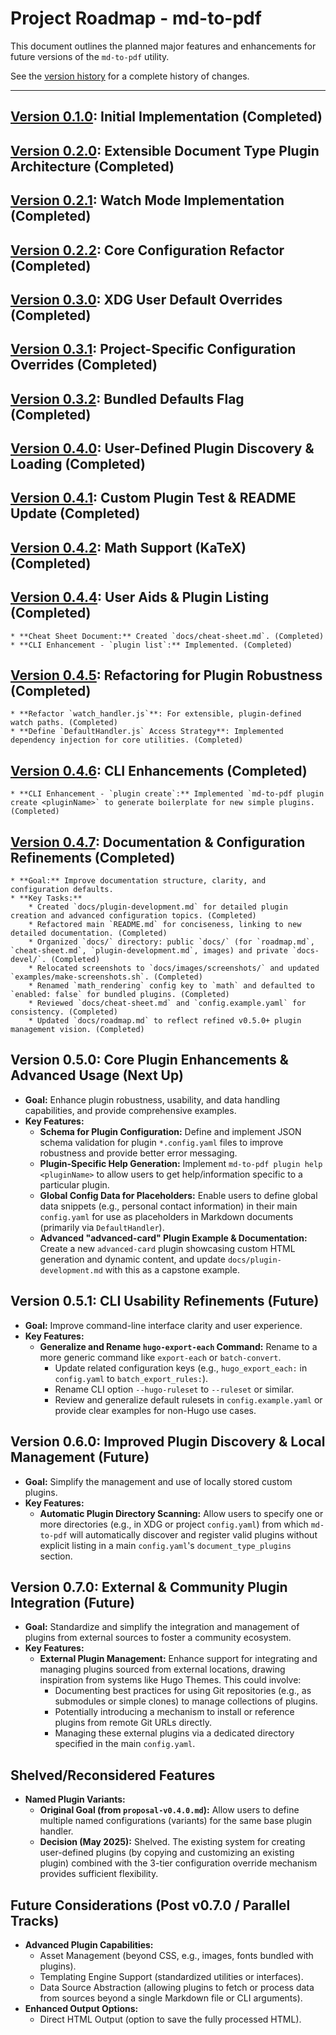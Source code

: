 # Project Roadmap - md-to-pdf

This document outlines the planned major features and enhancements for future versions of the `md-to-pdf` utility.

See the [version history](https://github.com/brege/md-to-pdf/commits/main/ROADMAP.md) for a complete history of changes.

---

## [Version 0.1.0][v0.1.0]: Initial Implementation (Completed)
## [Version 0.2.0][v0.2.0]: Extensible Document Type Plugin Architecture (Completed)
## [Version 0.2.1][v0.2.1]: Watch Mode Implementation (Completed)
## [Version 0.2.2][v0.2.2]: Core Configuration Refactor (Completed)
## [Version 0.3.0][v0.3.0]: XDG User Default Overrides (Completed)
## [Version 0.3.1][v0.3.1]: Project-Specific Configuration Overrides (Completed)
## [Version 0.3.2][v0.3.2]: Bundled Defaults Flag (Completed)
## [Version 0.4.0][v0.4.0]: User-Defined Plugin Discovery & Loading (Completed)
## [Version 0.4.1][v0.4.1]: Custom Plugin Test & README Update (Completed)
## [Version 0.4.2][v0.4.2]: Math Support (KaTeX) (Completed)
## [Version 0.4.4][v0.4.4]: User Aids & Plugin Listing (Completed)
    * **Cheat Sheet Document:** Created `docs/cheat-sheet.md`. (Completed)
    * **CLI Enhancement - `plugin list`:** Implemented. (Completed)
## [Version 0.4.5][v0.4.5]: Refactoring for Plugin Robustness (Completed)
    * **Refactor `watch_handler.js`**: For extensible, plugin-defined watch paths. (Completed)
    * **Define `DefaultHandler.js` Access Strategy**: Implemented dependency injection for core utilities. (Completed)
## [Version 0.4.6][v0.4.6]: CLI Enhancements (Completed)
    * **CLI Enhancement - `plugin create`:** Implemented `md-to-pdf plugin create <pluginName>` to generate boilerplate for new simple plugins. (Completed)
## [Version 0.4.7][v0.4.7]: Documentation & Configuration Refinements (Completed)
    * **Goal:** Improve documentation structure, clarity, and configuration defaults.
    * **Key Tasks:**
        * Created `docs/plugin-development.md` for detailed plugin creation and advanced configuration topics. (Completed)
        * Refactored main `README.md` for conciseness, linking to new detailed documentation. (Completed)
        * Organized `docs/` directory: public `docs/` (for `roadmap.md`, `cheat-sheet.md`, `plugin-development.md`, images) and private `docs-devel/`. (Completed)
        * Relocated screenshots to `docs/images/screenshots/` and updated `examples/make-screenshots.sh`. (Completed)
        * Renamed `math_rendering` config key to `math` and defaulted to `enabled: false` for bundled plugins. (Completed)
        * Reviewed `docs/cheat-sheet.md` and `config.example.yaml` for consistency. (Completed)
        * Updated `docs/roadmap.md` to reflect refined v0.5.0+ plugin management vision. (Completed)

## Version 0.5.0: Core Plugin Enhancements & Advanced Usage (Next Up)

* **Goal:** Enhance plugin robustness, usability, and data handling capabilities, and provide comprehensive examples.
* **Key Features:**
    * **Schema for Plugin Configuration:** Define and implement JSON schema validation for plugin `*.config.yaml` files to improve robustness and provide better error messaging.
    * **Plugin-Specific Help Generation:** Implement `md-to-pdf plugin help <pluginName>` to allow users to get help/information specific to a particular plugin.
    * **Global Config Data for Placeholders:** Enable users to define global data snippets (e.g., personal contact information) in their main `config.yaml` for use as placeholders in Markdown documents (primarily via `DefaultHandler`).
    * **Advanced "advanced-card" Plugin Example & Documentation:** Create a new `advanced-card` plugin showcasing custom HTML generation and dynamic content, and update `docs/plugin-development.md` with this as a capstone example.

## Version 0.5.1: CLI Usability Refinements (Future)

* **Goal:** Improve command-line interface clarity and user experience.
* **Key Features:**
    * **Generalize and Rename `hugo-export-each` Command:** Rename to a more generic command like `export-each` or `batch-convert`.
        * Update related configuration keys (e.g., `hugo_export_each:` in `config.yaml` to `batch_export_rules:`).
        * Rename CLI option `--hugo-ruleset` to `--ruleset` or similar.
        * Review and generalize default rulesets in `config.example.yaml` or provide clear examples for non-Hugo use cases.

## Version 0.6.0: Improved Plugin Discovery & Local Management (Future)

* **Goal:** Simplify the management and use of locally stored custom plugins.
* **Key Features:**
    * **Automatic Plugin Directory Scanning:** Allow users to specify one or more directories (e.g., in XDG or project `config.yaml`) from which `md-to-pdf` will automatically discover and register valid plugins without explicit listing in a main `config.yaml`'s `document_type_plugins` section.

## Version 0.7.0: External & Community Plugin Integration (Future)

* **Goal:** Standardize and simplify the integration and management of plugins from external sources to foster a community ecosystem.
* **Key Features:**
    * **External Plugin Management:** Enhance support for integrating and managing plugins sourced from external locations, drawing inspiration from systems like Hugo Themes. This could involve:
        * Documenting best practices for using Git repositories (e.g., as submodules or simple clones) to manage collections of plugins.
        * Potentially introducing a mechanism to install or reference plugins from remote Git URLs directly.
        * Managing these external plugins via a dedicated directory specified in the main `config.yaml`.

## Shelved/Reconsidered Features

* **Named Plugin Variants:**
    * **Original Goal (from `proposal-v0.4.0.md`):** Allow users to define multiple named configurations (variants) for the same base plugin handler.
    * **Decision (May 2025):** Shelved. The existing system for creating user-defined plugins (by copying and customizing an existing plugin) combined with the 3-tier configuration override mechanism provides sufficient flexibility.

## Future Considerations (Post v0.7.0 / Parallel Tracks)

* **Advanced Plugin Capabilities:**
    * Asset Management (beyond CSS, e.g., images, fonts bundled with plugins).
    * Templating Engine Support (standardized utilities or interfaces).
    * Data Source Abstraction (allowing plugins to fetch or process data from sources beyond a single Markdown file or CLI arguments).
* **Enhanced Output Options:**
    * Direct HTML Output (option to save the fully processed HTML).

[v0.1.0]: https://github.com/brege/md-to-pdf/tree/1515fd9630c18ee44e3a2b6f06bc129e0fb6abc0
[v0.2.0]: https://github.com/brege/md-to-pdf/releases/tag/v0.2.0
[v0.2.1]: https://github.com/brege/md-to-pdf/releases/tag/v0.2.1
[v0.2.2]: https://github.com/brege/md-to-pdf/releases/tag/v0.2.2
[v0.3.0]: https://github.com/brege/md-to-pdf/releases/tag/v0.3.0
[v0.3.1]: https://github.com/brege/md-to-pdf/releases/tag/v0.3.1
[v0.3.2]: https://github.com/brege/md-to-pdf/releases/tag/v0.3.2
[v0.4.0]: https://github.com/brege/md-to-pdf/releases/tag/v0.4.0
[v0.4.1]: https://github.com/brege/md-to-pdf/releases/tag/v0.4.1
[v0.4.2]: https://github.com/brege/md-to-pdf/releases/tag/v0.4.2
[v0.4.4]: https://github.com/brege/md-to-pdf/releases/tag/v0.4.4
[v0.4.5]: https://github.com/brege/md-to-pdf/releases/tag/v0.4.5
[v0.4.6]: https://github.com/brege/md-to-pdf/releases/tag/v0.4.6
[v0.4.7]: https://github.com/brege/md-to-pdf/releases/tag/v0.4.7

